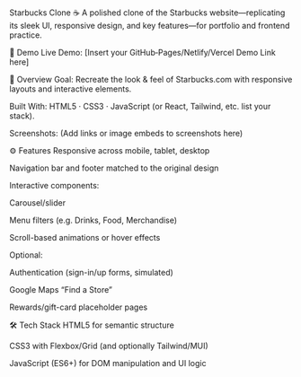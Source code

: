 Starbucks Clone ☕️
A polished clone of the Starbucks website—replicating its sleek UI, responsive design, and key features—for portfolio and frontend practice.

🚀 Demo
Live Demo: [Insert your GitHub‑Pages/Netlify/Vercel Demo Link here]

📌 Overview
Goal: Recreate the look & feel of Starbucks.com with responsive layouts and interactive elements.

Built With: HTML5 · CSS3 · JavaScript (or React, Tailwind, etc. list your stack).

Screenshots:
(Add links or image embeds to screenshots here)

⚙️ Features
Responsive across mobile, tablet, desktop

Navigation bar and footer matched to the original design

Interactive components:

Carousel/slider

Menu filters (e.g. Drinks, Food, Merchandise)

Scroll-based animations or hover effects

Optional:

Authentication (sign-in/up forms, simulated)

Google Maps “Find a Store”

Rewards/gift-card placeholder pages

🛠️ Tech Stack
HTML5 for semantic structure

CSS3 with Flexbox/Grid (and optionally Tailwind/MUI)

JavaScript (ES6+) for DOM manipulation and UI logic

